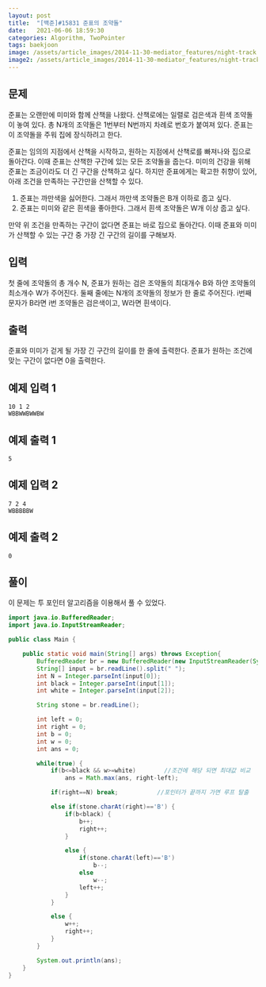 ```yaml
---
layout: post
title:  "[백준]#15831 준표의 조약돌"
date:   2021-06-06 18:59:30
categories: Algorithm, TwoPointer
tags: baekjoon
image: /assets/article_images/2014-11-30-mediator_features/night-track.JPG
image2: /assets/article_images/2014-11-30-mediator_features/night-track-mobile.JPG
---
```


문제
--------------------

준표는 오랜만에 미미와 함께 산책을 나왔다. 산책로에는 일렬로 검은색과 흰색 조약돌이 놓여 있다. 총 N개의 조약돌은 1번부터 N번까지 차례로 번호가 붙여져 있다. 준표는 이 조약돌을 주워 집에 장식하려고 한다.

준표는 임의의 지점에서 산책을 시작하고, 원하는 지점에서 산책로를 빠져나와 집으로 돌아간다. 이때 준표는 산책한 구간에 있는 모든 조약돌을 줍는다. 미미의 건강을 위해 준표는 조금이라도 더 긴 구간을 산책하고 싶다. 하지만 준표에게는 확고한 취향이 있어, 아래 조건을 만족하는 구간만을 산책할 수 있다.

1.  준표는 까만색을 싫어한다. 그래서 까만색 조약돌은 B개 이하로 줍고 싶다.
2.  준표는 미미와 같은 흰색을 좋아한다. 그래서 흰색 조약돌은 W개 이상 줍고 싶다.

만약 위 조건을 만족하는 구간이 없다면 준표는 바로 집으로 돌아간다. 이때 준표와 미미가 산책할 수 있는 구간 중 가장 긴 구간의 길이를 구해보자.

입력
---------------------------

첫 줄에 조약돌의 총 개수 N, 준표가 원하는 검은 조약돌의 최대개수 B와 하얀 조약돌의 최소개수 W가 주어진다. 둘째 줄에는 N개의 조약돌의 정보가 한 줄로 주어진다. i번째 문자가 B라면 i번 조약돌은 검은색이고, W라면 흰색이다.

출력
----------------

준표와 미미가 걷게 될 가장 긴 구간의 길이를 한 줄에 출력한다. 준표가 원하는 조건에 맞는 구간이 없다면 0을 출력한다.

예제 입력 1 
----------------------

```
10 1 2
WBBWWBWWBW
```

예제 출력 1 
------------------------

```
5
```

예제 입력 2
----------------------

```
7 2 4
WBBBBBW
```

예제 출력 2
------------------------

```
0
```

풀이
--------------------------

이 문제는 투 포인터 알고리즘을 이용해서 풀 수 있었다.

```java
import java.io.BufferedReader;
import java.io.InputStreamReader;

public class Main {

    public static void main(String[] args) throws Exception{
        BufferedReader br = new BufferedReader(new InputStreamReader(System.in));
        String[] input = br.readLine().split(" ");
        int N = Integer.parseInt(input[0]);
        int black = Integer.parseInt(input[1]);
        int white = Integer.parseInt(input[2]);

        String stone = br.readLine();

        int left = 0;
        int right = 0;
        int b = 0;
        int w = 0;
        int ans = 0;

        while(true) {
            if(b<=black && w>=white)        //조건에 해당 되면 최대값 비교
                ans = Math.max(ans, right-left);

            if(right==N) break;           //포인터가 끝까지 가면 루프 탈출

            else if(stone.charAt(right)=='B') {
                if(b<black) {           
                    b++;
                    right++;
                }

                else {
                    if(stone.charAt(left)=='B')
                        b--;
                    else
                        w--;
                    left++;
                }
            }

            else {
                w++;
                right++;
            }
        }

        System.out.println(ans);
    }
}
```
